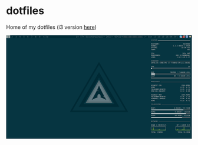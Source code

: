 # dotfiles

Home of my dotfiles (i3 version [here](https://github.com/galatolofederico/dotfiles/tree/i3))

![Imgur](./README.md.d/screenshot.png)
